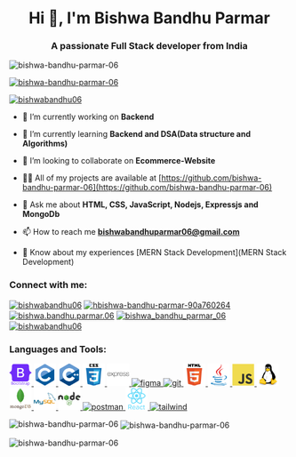 <h1 align="center">Hi 👋, I'm Bishwa Bandhu Parmar</h1>
<h3 align="center">A passionate Full Stack developer from India</h3>

<p align="left"> <img src="https://komarev.com/ghpvc/?username=bishwa-bandhu-parmar-06&label=Profile%20views&color=0e75b6&style=flat" alt="bishwa-bandhu-parmar-06" /> </p>

<p align="left"> <a href="https://github.com/ryo-ma/github-profile-trophy"><img src="https://github-profile-trophy.vercel.app/?username=bishwa-bandhu-parmar-06" alt="bishwa-bandhu-parmar-06" /></a> </p>

<p align="left"> <a href="https://twitter.com/bishwabandhu06" target="blank"><img src="https://img.shields.io/twitter/follow/bishwabandhu06?logo=twitter&style=for-the-badge" alt="bishwabandhu06" /></a> </p>

- 🔭 I’m currently working on **Backend**

- 🌱 I’m currently learning **Backend and DSA(Data structure and Algorithms)**

- 👯 I’m looking to collaborate on **Ecommerce-Website**

- 👨‍💻 All of my projects are available at [https://github.com/bishwa-bandhu-parmar-06](https://github.com/bishwa-bandhu-parmar-06)

- 💬 Ask me about **HTML, CSS, JavaScript, Nodejs, Expressjs and MongoDb**

- 📫 How to reach me **bishwabandhuparmar06@gmail.com**

- 📄 Know about my experiences [MERN Stack Development](MERN Stack Development)

<h3 align="left">Connect with me:</h3>
<p align="left">
<a href="https://twitter.com/bishwabandhu06" target="blank"><img align="center" src="https://raw.githubusercontent.com/rahuldkjain/github-profile-readme-generator/master/src/images/icons/Social/twitter.svg" alt="bishwabandhu06" height="30" width="40" /></a>
<a href="https://linkedin.com/in/hbishwa-bandhu-parmar-90a760264" target="blank"><img align="center" src="https://raw.githubusercontent.com/rahuldkjain/github-profile-readme-generator/master/src/images/icons/Social/linked-in-alt.svg" alt="hbishwa-bandhu-parmar-90a760264" height="30" width="40" /></a>
<a href="https://fb.com/bishwa.bandhu.parmar.06" target="blank"><img align="center" src="https://raw.githubusercontent.com/rahuldkjain/github-profile-readme-generator/master/src/images/icons/Social/facebook.svg" alt="bishwa.bandhu.parmar.06" height="30" width="40" /></a>
<a href="https://instagram.com/bishwa_bandhu_parmar_06" target="blank"><img align="center" src="https://raw.githubusercontent.com/rahuldkjain/github-profile-readme-generator/master/src/images/icons/Social/instagram.svg" alt="bishwa_bandhu_parmar_06" height="30" width="40" /></a>
<a href="https://www.leetcode.com/bishwabandhu06" target="blank"><img align="center" src="https://raw.githubusercontent.com/rahuldkjain/github-profile-readme-generator/master/src/images/icons/Social/leet-code.svg" alt="bishwabandhu06" height="30" width="40" /></a>
</p>

<h3 align="left">Languages and Tools:</h3>
<p align="left"> <a href="https://getbootstrap.com" target="_blank" rel="noreferrer"> <img src="https://raw.githubusercontent.com/devicons/devicon/master/icons/bootstrap/bootstrap-plain-wordmark.svg" alt="bootstrap" width="40" height="40"/> </a> <a href="https://www.cprogramming.com/" target="_blank" rel="noreferrer"> <img src="https://raw.githubusercontent.com/devicons/devicon/master/icons/c/c-original.svg" alt="c" width="40" height="40"/> </a> <a href="https://www.w3schools.com/cpp/" target="_blank" rel="noreferrer"> <img src="https://raw.githubusercontent.com/devicons/devicon/master/icons/cplusplus/cplusplus-original.svg" alt="cplusplus" width="40" height="40"/> </a> <a href="https://www.w3schools.com/css/" target="_blank" rel="noreferrer"> <img src="https://raw.githubusercontent.com/devicons/devicon/master/icons/css3/css3-original-wordmark.svg" alt="css3" width="40" height="40"/> </a> <a href="https://expressjs.com" target="_blank" rel="noreferrer"> <img src="https://raw.githubusercontent.com/devicons/devicon/master/icons/express/express-original-wordmark.svg" alt="express" width="40" height="40"/> </a> <a href="https://www.figma.com/" target="_blank" rel="noreferrer"> <img src="https://www.vectorlogo.zone/logos/figma/figma-icon.svg" alt="figma" width="40" height="40"/> </a> <a href="https://git-scm.com/" target="_blank" rel="noreferrer"> <img src="https://www.vectorlogo.zone/logos/git-scm/git-scm-icon.svg" alt="git" width="40" height="40"/> </a> <a href="https://www.w3.org/html/" target="_blank" rel="noreferrer"> <img src="https://raw.githubusercontent.com/devicons/devicon/master/icons/html5/html5-original-wordmark.svg" alt="html5" width="40" height="40"/> </a> <a href="https://www.java.com" target="_blank" rel="noreferrer"> <img src="https://raw.githubusercontent.com/devicons/devicon/master/icons/java/java-original.svg" alt="java" width="40" height="40"/> </a> <a href="https://developer.mozilla.org/en-US/docs/Web/JavaScript" target="_blank" rel="noreferrer"> <img src="https://raw.githubusercontent.com/devicons/devicon/master/icons/javascript/javascript-original.svg" alt="javascript" width="40" height="40"/> </a> <a href="https://www.linux.org/" target="_blank" rel="noreferrer"> <img src="https://raw.githubusercontent.com/devicons/devicon/master/icons/linux/linux-original.svg" alt="linux" width="40" height="40"/> </a> <a href="https://www.mongodb.com/" target="_blank" rel="noreferrer"> <img src="https://raw.githubusercontent.com/devicons/devicon/master/icons/mongodb/mongodb-original-wordmark.svg" alt="mongodb" width="40" height="40"/> </a> <a href="https://www.mysql.com/" target="_blank" rel="noreferrer"> <img src="https://raw.githubusercontent.com/devicons/devicon/master/icons/mysql/mysql-original-wordmark.svg" alt="mysql" width="40" height="40"/> </a> <a href="https://nodejs.org" target="_blank" rel="noreferrer"> <img src="https://raw.githubusercontent.com/devicons/devicon/master/icons/nodejs/nodejs-original-wordmark.svg" alt="nodejs" width="40" height="40"/> </a> <a href="https://postman.com" target="_blank" rel="noreferrer"> <img src="https://www.vectorlogo.zone/logos/getpostman/getpostman-icon.svg" alt="postman" width="40" height="40"/> </a> <a href="https://reactjs.org/" target="_blank" rel="noreferrer"> <img src="https://raw.githubusercontent.com/devicons/devicon/master/icons/react/react-original-wordmark.svg" alt="react" width="40" height="40"/> </a> <a href="https://tailwindcss.com/" target="_blank" rel="noreferrer"> <img src="https://www.vectorlogo.zone/logos/tailwindcss/tailwindcss-icon.svg" alt="tailwind" width="40" height="40"/> </a> </p>

<p><img align="left" src="https://github-readme-stats.vercel.app/api/top-langs?username=bishwa-bandhu-parmar-06&show_icons=true&locale=en&layout=compact" alt="bishwa-bandhu-parmar-06" /></p>

<p>&nbsp;<img align="center" src="https://github-readme-stats.vercel.app/api?username=bishwa-bandhu-parmar-06&show_icons=true&locale=en" alt="bishwa-bandhu-parmar-06" /></p>

<p><img align="center" src="https://github-readme-streak-stats.herokuapp.com/?user=bishwa-bandhu-parmar-06&" alt="bishwa-bandhu-parmar-06" /></p>

